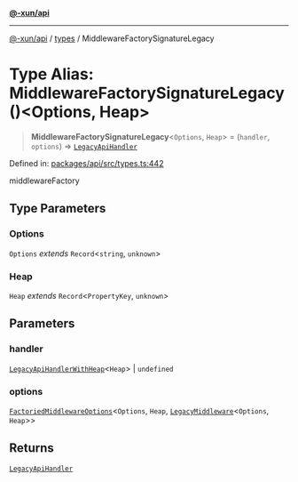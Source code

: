 [**@-xun/api**](../../README.md)

***

[@-xun/api](../../README.md) / [types](../README.md) / MiddlewareFactorySignatureLegacy

# Type Alias: MiddlewareFactorySignatureLegacy()\<Options, Heap\>

> **MiddlewareFactorySignatureLegacy**\<`Options`, `Heap`\> = (`handler`, `options`) => [`LegacyApiHandler`](LegacyApiHandler.md)

Defined in: [packages/api/src/types.ts:442](https://github.com/Xunnamius/api-utils/blob/f86b6da3746432264ea1e1b00e1751b0fe171fe2/packages/api/src/types.ts#L442)

middlewareFactory

## Type Parameters

### Options

`Options` *extends* `Record`\<`string`, `unknown`\>

### Heap

`Heap` *extends* `Record`\<`PropertyKey`, `unknown`\>

## Parameters

### handler

[`LegacyApiHandlerWithHeap`](LegacyApiHandlerWithHeap.md)\<`Heap`\> | `undefined`

### options

[`FactoriedMiddlewareOptions`](FactoriedMiddlewareOptions.md)\<`Options`, `Heap`, [`LegacyMiddleware`](LegacyMiddleware.md)\<`Options`, `Heap`\>\>

## Returns

[`LegacyApiHandler`](LegacyApiHandler.md)
